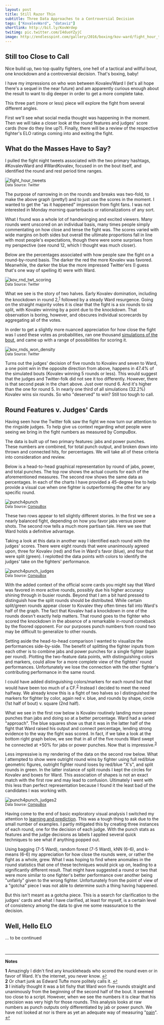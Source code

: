 ```yaml
---
layout: post
title: Still Razor Thin
subtitle: Three Data Approaches to a Controversial Decision
tags: ["KovalevWard", "dataviz"]
shortlink: http://bit.ly/KovWrdep
twitimg: pic.twitter.com/I4duoYZyjC
image: http://endlesspint.com/gallery/2016/boxing/kov-ward/fight_hour_tweets.PNG
---
```


## Still too Close to Call

Nice build up, two top quality fighters, one hell of a tactical and willful bout, one knockdown and a controversial decision. That's boxing, baby!

I have my impressions on who won between Kovalev/Ward I (let's all hope there's a sequel in the near future) and am apparently curious enough about the result to want to dig deeper in order to get a more complete take.

This three part (more or less) piece will explore the fight from several different angles. 

First we'll see what social media thought was happening in the moment. Then we will take a closer look at the round features and judges' score cards (how do they line up?). Finally, there will be a review of the respective fighter's ELO ratings coming into and exiting the fight. 

## What do the Masses Have to Say?

I pulled the fight night tweets associated with the two primary hashtags, #KovalevWard and #WardKovalev, focused in on the bout itself, and identified the round and rest period time ranges.

<img src="/gallery/2016/boxing/kov-ward/fight_hour_tweets.PNG" alt="fight_hour_tweets" /><br>
<sub>Data Source: Twitter</sub>

The purpose of narrowing in on the rounds and breaks was two-fold, to make the above graph (pretty!) and to just use the scores in the moment. I wanted to get the "as it happened" impression from fight fans. I was not interested in Monday morning quarterbacks or rationalizations of any sort. 

What I found was a whole lot of handwringing and excited viewers. Many rounds went unscored on an individual basis, many times people simply commentating on how close and tense the fight was. The scores varied with wide margins on both sides but overall the ultimate proportions fall in line with most people's expectations, though there were some surprises from my perspective (see round 12, which I thought was much closer). 

Below are the percentages associated with how people saw the fight on a round-by-round basis. The darker the red the more Kovalev was favored. Meanwhile, the darker the blue the more impressed Twitter'ers (I guess that's one way of spelling it) were with Ward.

<img src="/gallery/2016/boxing/kov-ward/kov_rnd_twt_scoring.PNG" alt="kov_rnd_twt_scoring" align="middle" /><br>
<sub>Data Source: Twitter</sub>

What we see is the story of two halves. Early Kovalev domination, including the knockdown in round 2,<sup id="a1">[1](#f1)</sup> followed by a steady Ward resurgence. Going on the straight majority votes it is clear that the fight is a six rounds to six split, with Kovalev winning by a point due to the knockdown. That observation is boring, however, and obscures individual scorecards by aggregating all of the votes. 

In order to get a slightly more nuanced appreciation for how close the fight was I used these votes as probabilities, ran one thousand [simulations of the bout](/code/kov_ward_sim_bouts), and came up with a range of possibilities for scoring it.

<img src="/gallery/2016/boxing/kov-ward/kov_rnds_won_density.PNG" alt="kov_rnds_won_density" align="middle" /><br>
<sub>Data Source: Twitter</sub>

Turns out the judges' decision of five rounds to Kovalev and seven to Ward, a one point win in the opposite direction from above, happens in 47.4% of the simulated bouts (Kovalev winning 5 rounds or less). This would suggest that the judges and Twitter-folk did not see it too differently. However, there is that second peak in the chart above. Just over round 6. And it's higher than the one for round 5. In nearly one third of all simulations (32.2%) Kovalev wins six rounds. So who "deserved" to win? Still too tough to call.

## Round Features v. Judges' Cards

Having seen how the Twitter folk saw the fight we now turn our attention to the ringside judges. To help give us context regarding _what_ people were seeing we bring in the fight numbers as measured by CompuBox.

The data is built up of two primary features: jabs and power punches. These numbers are combined, for total punch output, and broken down into thrown and connected hits, for percentages. We will take all of these criteria into consideration and review.

Below is a head-to-head graphical representation by round of jabs, power, and total punches. The top row shows the actual counts for each of the aforementioned measures. The second row shows the same data as percentages. In each of the charts I have provided a 45-degree line to help provide a visual cue when one fighter is outperforming the other for any specific round.

<img src="/code/kov_ward_rd_feat/output_5_0.png" alt="punch4punch" align="middle" /><br>
<sub>Data Source: <a href="http://compuboxonline.com/" target="_blank">CompuBox</a></sub>

These two rows appear to tell slightly different stories. In the first we see a nearly balanced fight, depending on how you favor jabs versus power shots. The second row tells a much more partisan tale. Here we see that Ward holds a definitive advantage.

Taking a look at this data in another way I identified each round with the judges' scores. There were eight rounds that were unanimously agreed upon, three for Kovalev (red) and five in Ward's favor (blue), and four that were split (green). I replotted the data points with colors to identify the judges' take on the fighters' performance.

<img src="/code/kov_ward_rd_feat/output_7_0.png" alt="punch4punch_judges" align="middle" /><br>
<sub>Data Source: <a href="http://compuboxonline.com/" target="_blank">CompuBox</a></sub>

With the added context of the official score cards you might say that Ward was favored in more active rounds, possibly due his higher accuracy shining through in busier rounds. Beyond that I am a bit hard pressed to distinguish how the split rounds should be distributed. While certain split/green rounds appear closer to Kovalev they often times fall into Ward's half of the graph. The fact that Kovalev had a knockdown in one of the rounds doesn't exactly help matters. That round goes to the fighter who scored the knockdown in the absence of a remarkable in-round comeback by the floored opponent. For our purposes punch numbers from round two may be difficult to generalize to other rounds.

Setting aside the head-to-head comparison I wanted to visualize the performances side-by-side. The benefit of splitting the fighter inputs from each other is to combine jabs and power punches for a single fighter (again per round). Plotting the two-feature data points, with distinguishing colors and markers, could allow for a more complete view of the fighters' round performances. Unfortunately we lose the connection with the other fighter's contributing performance in the same round. 

I could have added distinguishing colors/markers for each round but that would have been too much of a CF.<sup id="a2">[2](#f2)</sup> Instead I decided to meet the need halfway. We already know this is a fight of two halves so I distinguished the markers for fighter by color, again red v. blue, and rounds by shape, circle (1st half of bout) v. square (2nd half). 

What we see in the first row below is Kovalev routinely landing more power punches than jabs and doing so at a better percentage. Ward had a varied "approach". The blue squares show us that it was in the latter half of the fight that Ward raised his output and connect percentage, lending strong evidence to the way the fight was scored. In fact, if we take a look at the bottom right graph below, we see that in all of the five rounds Ward swept he connected at +50% for jabs or power punches. Now that is impressive.<sup id="a3">[3](#f3)</sup>

Less impressive is my rendering of the data on the second row below. What I attempted to show were outright round wins by fighter using full red/blue geometric figures, outright fighter round loses by red/blue "X's", and split rounds in green. In the latter instance of split rounds I kept the circles for Kovalev and boxes for Ward. This association of shapes is not an exact match with the first row and may lead to confusion. Ultimately I went with this less than perfect representation because I found it the least bad of the candidates I was working with.

<img src="/code/kov_ward_rd_feat/output_12_1.png" alt="punch4punch_judges2" align="middle" /><br>
<sub>Data Source: <a href="http://compuboxonline.com/" target="_blank">CompuBox</a></sub>

Having come to the end of basic exploratory visual analysis I switched my attention to [learning and prediction](/code/kov_ward_rd_feat). This was a tough thing to ask due to the small number of examples. I partly mitigated this by creating three instances of each round, one for the decision of each judge. With the punch stats as features and the judge decisions as labels I applied several quick techniques to see what if anything popped out.

Using bagging (7-5 Ward), random forest (7-5 Ward), kNN (6-6), and k-means (6-6) my appreciation for how close the rounds were, or rather the fight as a whole, grew. What I was hoping to find where anomalies in the round statistics that one of these techniques would pick up on, leading to a significantly different result. That might have suggested a round or two that were more similar to one fighter's better performance over another being "unfairly" given to the wrong fighter. Unfortunately from the point of view of a "gotcha" piece I was not able to determine such a thing having happened.

But this isn't meant as a gotcha piece. This is a search for clarification to the judges' cards and what I have clarified, at least for myself, is a certain level of consistency among the data to give me some reassurance to the decision.

## Well, Hello ELO

... to be continued

<br>

---

**Notes**

<b id="f1">1</b> Amazingly I didn't find any knuckleheads who scored the round even or in favor of Ward. It's the internet, you never know. [↩](#a1) <br>
<b id="f2">2</b> Or chart junk as Edward Tufte more politely calls it. [↩](#a2) <br>
<b id="f3">3</b> I initially thought it was a bit fishy that Ward won five rounds straight and unanimously from the beginning of the second half of the bout. It seemed too close to a script. However, when we see the numbers it is clear that his precision was very high for those rounds. This analysis looks at raw numbers as punch outputs only differentiated by jab or power punch. We have not looked at nor is there as yet an adequate way of measuring "<a href="https://www.youtube.com/watch?v=lSPNQ82Sq4E" target="_blank">pain</a>". [↩](#a3) <br>
